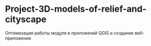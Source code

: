 # Project-3D-models-of-relief-and-cityscape
Оптимизация работы модуля в приложений QGIS и создание веб-приложения 
